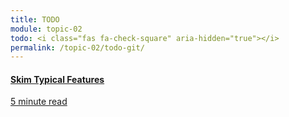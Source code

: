 ```yaml
---
title: TODO
module: topic-02
todo: <i class="fas fa-check-square" aria-hidden="true"></i>
permalink: /topic-02/todo-git/
---
```


<div class="row text-center">
  <div class="col-lg-4">
    <div class="bs-component">
      <div class="list-group">
        <a href="https://en.wikipedia.org/wiki/Text_editor#Typical_features" target="_blank" class="list-group-item">
          <i class="icon-hw fab fa-wikipedia-w" aria-hidden="true"></i>
          <h4 class="list-group-item-heading">Skim Typical Features</h4>
          <div class="divider-hw"></div>
          <p class="list-group-item-text"><i class="far fa-clock" aria-hidden="true"></i> 5 minute read</p>
        </a>
      </div>
    </div>
  </div>
</div>
